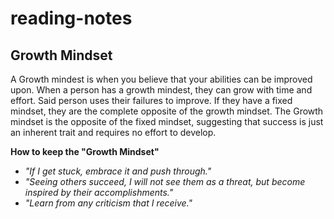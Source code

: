 # reading-notes
## Growth Mindset

A Growth mindest is when you believe that your abilities can be improved upon. When a person has a growth mindest, they can grow with time and effort. Said person uses their failures to improve. If they have a fixed mindset, they are the complete opposite of the growth mindset. The Growth mindset is the opposite of the fixed mindset, suggesting that success is just an inherent trait and requires no effort to develop.


**How to keep the "Growth Mindset"**

- *"If I get stuck, embrace it and push through."*
- *"Seeing others succeed, I will not see them as a threat, but become inspired by their accomplishments."*
- *"Learn from any criticism that I receive."*
